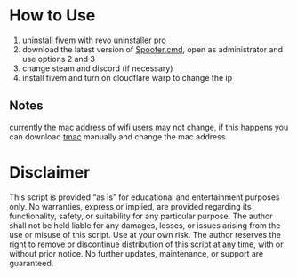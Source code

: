 # How to Use
1. uninstall fivem with revo uninstaller pro
2. download the latest version of [Spoofer.cmd](https://github.com/saawkt/fivem-spoofer/releases), open as administrator and use options 2 and 3
3. change steam and discord (if necessary)
4. install fivem and turn on cloudflare warp to change the ip

## Notes
currently the mac address of wifi users may not change, if this happens you can download [tmac](https://technitium.com/tmac/) manually and change the mac address

# Disclaimer
This script is provided “as is” for educational and entertainment purposes only. No warranties, express or implied, are provided regarding its functionality, safety, or suitability for any particular purpose. The author shall not be held liable for any damages, losses, or issues arising from the use or misuse of this script. Use at your own risk. The author reserves the right to remove or discontinue distribution of this script at any time, with or without prior notice. No further updates, maintenance, or support are guaranteed.

